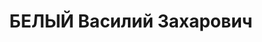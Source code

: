 ---
title: БЕЛЫЙ Василий Захарович
description: "1896 р. н., с. Бе-рилiвка Городнянського р-ну, українець, освiта початкова.\
  \ Виключений з КП(б)У у зв'язку з арештом. Проживав у смт Олишiвка Чернiгiвського\
  \ р-ну, старший юрист-контролер. \n  Заарештований 19.09.1937 р. За вироком ВК ВС\
  \ СРСР вiд 22.12.1937 р. за ст.ст. 54-7, 54-8, 54-11 КК УР СР застосована ВМП. Розстрiляний\
  \ 23.12.1937 р. у м. Київ. \n  Реабiлiтований 12.11.1959 р."
---